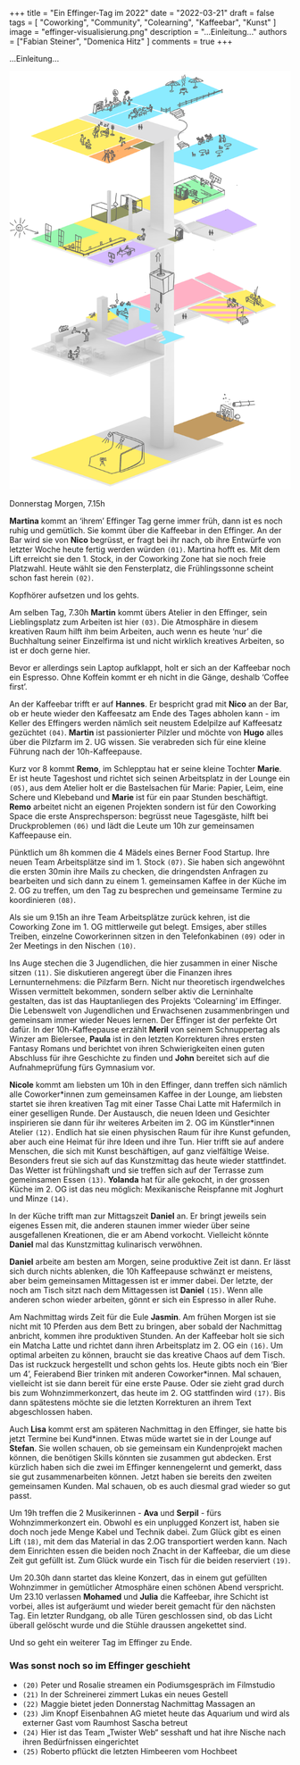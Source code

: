 +++
title = "Ein Effinger-Tag im 2022"
date = "2022-03-21"
draft = false
tags = [ "Coworking", "Community", "Colearning", "Kaffeebar", "Kunst" ]
image = "effinger-visualisierung.png"
description = "...Einleitung..."
authors = ["Fabian Steiner", "Domenica Hitz" ]
comments = true
+++

<div class="lead">...Einleitung...</div>

![Effinger Visualisierung](effinger-visualisierung.png)

Donnerstag Morgen, 7.15h

**Martina** kommt an ‘ihrem’ Effinger Tag gerne immer früh, dann ist es noch ruhig und gemütlich. Sie kommt über die Kaffeebar in den Effinger. An der Bar wird sie von **Nico** begrüsst, er fragt bei ihr nach, ob ihre Entwürfe von letzter Woche heute fertig werden würden `(01)`. Martina hofft es. Mit dem Lift erreicht sie den 1. Stock, in der Coworking Zone hat sie noch freie Platzwahl. Heute wählt sie den Fensterplatz, die Frühlingssonne scheint schon fast herein `(02)`.

Kopfhörer aufsetzen und los gehts.

Am selben Tag, 7.30h **Martin** kommt übers Atelier in den Effinger, sein Lieblingsplatz zum Arbeiten ist hier `(03)`. Die Atmosphäre in diesem kreativen Raum hilft ihm beim Arbeiten, auch wenn es heute ‘nur’ die Buchhaltung seiner Einzelfirma ist und nicht wirklich kreatives Arbeiten, so ist er doch gerne hier.

Bevor er allerdings sein Laptop aufklappt, holt er sich an der Kaffeebar noch ein Espresso. Ohne Koffein kommt er eh nicht in die Gänge, deshalb ‘Coffee first’.

An der Kaffeebar trifft er auf **Hannes**. Er bespricht grad mit **Nico** an der Bar, ob er heute wieder den Kaffeesatz am Ende des Tages abholen kann - im Keller des Effingers werden nämlich seit neustem Edelpilze auf Kaffeesatz gezüchtet `(04)`. **Martin** ist passionierter Pilzler und möchte von **Hugo** alles über die Pilzfarm im 2. UG wissen. Sie verabreden sich für eine kleine Führung nach der 10h-Kaffeepause.

Kurz vor 8 kommt **Remo**, im Schlepptau hat er seine kleine Tochter **Marie**. Er ist heute Tageshost und richtet sich seinen Arbeitsplatz in der Lounge ein `(05)`, aus dem Atelier holt er die Bastelsachen für Marie: Papier, Leim, eine Schere und Klebeband und **Marie** ist für ein paar Stunden beschäftigt. **Remo** arbeitet nicht an eigenen Projekten sondern ist für den Coworking Space die erste Ansprechsperson: begrüsst neue Tagesgäste, hilft bei Druckproblemen `(06)` und lädt die Leute um 10h zur gemeinsamen Kaffeepause ein.

Pünktlich um 8h kommen die 4 Mädels eines Berner Food Startup. Ihre neuen Team Arbeitsplätze sind im 1. Stock `(07)`. Sie haben sich angewöhnt die ersten 30min ihre Mails zu checken, die dringendsten Anfragen zu bearbeiten und sich dann zu einem 1. gemeinsamen Kaffee in der Küche im 2. OG zu treffen, um den Tag zu besprechen und gemeinsame Termine zu koordinieren `(08)`.

Als sie um 9.15h an ihre Team Arbeitsplätze zurück kehren, ist die Coworking Zone im 1. OG mittlerweile gut belegt. Emsiges, aber stilles Treiben, einzelne Coworkerinnen sitzen in den Telefonkabinen `(09)` oder in 2er Meetings in den Nischen `(10)`.

Ins Auge stechen die 3 Jugendlichen, die hier zusammen in einer Nische sitzen `(11)`. Sie diskutieren angeregt über die Finanzen ihres Lernunternehmens: die Pilzfarm Bern. Nicht nur theoretisch irgendwelches Wissen vermittelt bekommen, sondern selber aktiv die Lerninhalte gestalten, das ist das Hauptanliegen des Projekts ‘Colearning’ im Effinger. Die Lebenswelt von Jugendlichen und Erwachsenen zusammenbringen und gemeinsam immer wieder Neues lernen. Der Effinger ist der perfekte Ort dafür. In der 10h-Kaffeepause erzählt **Meril** von seinem Schnuppertag als Winzer am Bielersee, **Paula** ist in den letzten Korrekturen ihres ersten Fantasy Romans und berichtet von ihren Schwierigkeiten einen guten Abschluss für ihre Geschichte zu finden und **John** bereitet sich auf die Aufnahmeprüfung fürs Gymnasium vor.

**Nicole** kommt am liebsten um 10h in den Effinger, dann treffen sich nämlich alle Coworker\*innen zum gemeinsamen Kaffee in der Lounge, am liebsten startet sie ihren kreativen Tag mit einer Tasse Chai Latte mit Hafermilch in einer geselligen Runde. Der Austausch, die neuen Ideen und Gesichter inspirieren sie dann für ihr weiteres Arbeiten im 2. OG im Künstler*innen Atelier `(12)`. Endlich hat sie einen physischen Raum für ihre Kunst gefunden, aber auch eine Heimat für ihre Ideen und ihre Tun. Hier trifft sie auf andere Menschen, die sich mit Kunst beschäftigen, auf ganz vielfältige Weise. Besonders freut sie sich auf das Kunstzmittag das heute wieder stattfindet. Das Wetter ist frühlingshaft und sie treffen sich auf der Terrasse zum gemeinsamen Essen `(13)`. **Yolanda** hat für alle gekocht, in der grossen Küche im 2. OG ist das neu möglich: Mexikanische Reispfanne mit Joghurt und Minze `(14)`.

In der Küche trifft man zur Mittagszeit **Daniel** an. Er bringt jeweils sein eigenes Essen mit, die anderen staunen immer wieder über seine ausgefallenen Kreationen, die er am Abend vorkocht. Vielleicht könnte **Daniel** mal das Kunstzmittag kulinarisch verwöhnen.

**Daniel** arbeite am besten am Morgen, seine produktive Zeit ist dann. Er lässt sich durch nichts ablenken, die 10h Kaffeepause schwänzt er meistens, aber beim gemeinsamen Mittagessen ist er immer dabei. Der letzte, der noch am Tisch sitzt nach dem Mittagessen ist **Daniel** `(15)`. Wenn alle anderen schon wieder arbeiten, gönnt er sich ein Espresso in aller Ruhe.

Am Nachmittag wirds Zeit für die Eule **Jasmin**. Am frühen Morgen ist sie nicht mit 10 Pferden aus dem Bett zu bringen, aber sobald der Nachmittag anbricht, kommen ihre produktiven Stunden. An der Kaffeebar holt sie sich ein Matcha Latte und richtet dann ihren Arbeitsplatz im 2. OG ein `(16)`. Um optimal arbeiten zu können, braucht sie das kreative Chaos auf dem Tisch. Das ist ruckzuck hergestellt und schon gehts los. Heute gibts noch ein ‘Bier um 4’, Feierabend Bier trinken mit anderen Coworker*innen. Mal schauen, vielleicht ist sie dann bereit für eine erste Pause. Oder sie zieht grad durch bis zum Wohnzimmerkonzert, das heute im 2. OG stattfinden wird `(17)`. Bis dann spätestens möchte sie die letzten Korrekturen an ihrem Text abgeschlossen haben.

Auch **Lisa** kommt erst am späteren Nachmittag in den Effinger, sie hatte bis jetzt Termine bei Kund*innen. Etwas müde wartet sie in der Lounge auf **Stefan**. Sie wollen schauen, ob sie gemeinsam ein Kundenprojekt machen können, die benötigen Skills könnten sie zusammen gut abdecken. Erst kürzlich haben sich die zwei im Effinger kennengelernt und gemerkt, dass sie gut zusammenarbeiten können. Jetzt haben sie bereits den zweiten gemeinsamen Kunden. Mal schauen, ob es auch diesmal grad wieder so gut passt.

Um 19h treffen die 2 Musikerinnen - **Ava** und **Serpil** - fürs Wohnzimmerkonzert ein. Obwohl es ein unplugged Konzert ist, haben sie doch noch jede Menge Kabel und Technik dabei. Zum Glück gibt es einen Lift `(18)`, mit dem das Material in das 2.OG transportiert werden kann. Nach dem Einrichten essen die beiden noch Znacht in der Kaffeebar, die um diese Zeit gut gefüllt ist. Zum Glück wurde ein Tisch für die beiden reserviert `(19)`.

Um 20.30h dann startet das kleine Konzert, das in einem gut gefüllten Wohnzimmer in gemütlicher Atmosphäre einen schönen Abend verspricht. Um 23.10 verlassen **Mohamed** und **Julia** die Kaffeebar, ihre Schicht ist vorbei, alles ist aufgeräumt und wieder bereit gemacht für den nächsten Tag. Ein letzter Rundgang, ob alle Türen geschlossen sind, ob das Licht überall gelöscht wurde und die Stühle draussen angekettet sind.

Und so geht ein weiterer Tag im Effinger zu Ende.

### Was sonst noch so im Effinger geschieht

* `(20)` Peter und Rosalie streamen ein Podiumsgespräch im Filmstudio
* `(21)` In der Schreinerei zimmert Lukas ein neues Gestell
* `(22)` Maggie bietet jeden Donnerstag Nachmittag Massagen an
* `(23)` Jim Knopf Eisenbahnen AG mietet heute das Aquarium und wird als externer Gast vom Raumhost Sascha betreut
* `(24)` Hier ist das Team „Twister Web“ sesshaft und hat ihre Nische nach ihren Bedürfnissen eingerichtet
* `(25)` Roberto pflückt die letzten Himbeeren vom Hochbeet